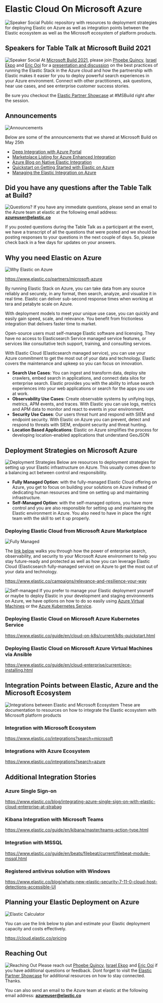 # Elastic Cloud On Microsoft Azure
![Speaker Social](assets/qr-code.png)
Public repository with resources to deployment strategies for deploying Elastic on Azure as well as integration points between the Elastic ecosystem as well as the Microsoft ecosystem of platform products.

## Speakers for Table Talk at Microsoft Build 2021
![Speaker Social](assets/speaker-social.png)
At [Microsoft Build 2021](https://mybuild.microsoft.com/sessions/6b30f734-81ec-4125-9125-dde9d1e698ec?source=search), please join [Phoebe Quincy](https://twitter.com/quincy_phoebe), [Israel Ekpo](https://twitter.com/izzyacademy) and [Eric Ooi](https://twitter.com/ericooi) for a [presentation and discussion](https://mybuild.microsoft.com/sessions/6b30f734-81ec-4125-9125-dde9d1e698ec?source=search) on the best practices of running the Elastic Stack in the Azure cloud and how the partnership with Elastic makes it easier for you to deploy powerful search experiences in your Azure environment. Connect with other practitioners, ask questions, hear use cases, and see enterprise customer success stories.

Be sure you checkout the [Elastic Partner Showcase](https://mybuild.microsoft.com/partner/5eabe2aa-7aa9-4d46-bca3-9f1ab896f87a?t=%257B%2522from%2522%253A%25222020-12-30T00%253A00%253A00Z%2522%252C%2522to%2522%253A%25222070-01-15T23%253A59%253A00Z%2522%257D) at #MSBuild right after the session.


## Announcements
![Announcements](assets/annoucements.png)

Below are some of the announcements that we shared at Microsoft Build on May 25th

- [Deep Integration with Azure Portal](https://www.elastic.co/blog/experience-elasticsearch-microsoft-azure-portal)
- [Marketplace Listing for Azure Enhanced Integration](https://azuremarketplace.microsoft.com/en-us/marketplace/apps/elastic.ec-azure-pp)
- [Azure Blog on Native Elastic Integration](https://azure.microsoft.com/en-us/blog/search-made-simple-native-elastic-integration-with-azure-now-in-preview/)
- [Quickstart on Getting Started with Elastic on Azure](https://docs.microsoft.com/en-us/azure/partner-solutions/elastic/create)
- [Managing the Elastic Integration on Azure](https://docs.microsoft.com/en-us/azure/partner-solutions/elastic/manage)

## Did you have any questions after the Table Talk at Build?
![Questions?](assets/questions.png)
If you have any immediate questions, please send an email to the Azure team at elastic at the following email address: **azureuser@elastic.co**

If you posted questions during the Table Talk as a participant at the event, we have a transcript of all the questions that were posted and we should be posting responses to your questions in the next couple of days. So, please check back in a few days for updates on your answers.

## Why you need Elastic on Azure
![Why Elastic on Azure](assets/why-you-need-elastic-2.png)

https://www.elastic.co/partners/microsoft-azure

By running Elastic Stack on Azure, you can take data from any source reliably and securely, in any format, then search, analyze, and visualize it in real time. Elastic can deliver sub-second response times when working at tera and petabyte scale on Azure.

With deployment models to meet your unique use case, you can quickly and easily gain speed, scale, and relevance. You benefit from frictionless integration that delivers faster time to market.

Open-source users must self-manage Elastic software and licensing. They have no access to Elasticsearch Service managed service features, or services like consultative tech support, training, and consulting services.

With Elastic Cloud (Elasticsearch managed service), you can use your Azure commitment to get the most out of your data and technology. Elastic covers the maintenance and upkeep so you can focus on innovation.

- **Search Use Cases**: You can ingest and transform data, deploy site crawlers, embed search in applications, and connect data silos for enterprise search.
Elastic provides you with the ability to infuse search experiences into your web applications or search for the apps you use at work.
- **Observability Use Cases**: Create observable systems by unifying logs, metrics, APM events, and traces. With Elastic you can use logs, metrics and APM data to monitor and react to events in your environment.
- **Security Use Cases**: Our users threat hunt and respond with SIEM and endpoint security. With Elastic on Azure you can prevent, detect and respond to threats with SIEM, endpoint security and threat hunting.
- **Location Based Applications**: Elastic on Azure simplifies the process for developing location-enabled applications that understand GeoJSON


## Deployment Strategies on Microsoft Azure
![Deployment Strategies](assets/fully-managed-vs-self.png)
Below are resources to deployment strategies for setting up your Elastic infrastructure on Azure. This usually comes down to a balancing act between control and responsibility.
- **Fully Managed Option**: with the fully-managed Elastic Cloud offering on Azure, you get to focus on building your solutions on Azure instead of dedicating human resources and time on setting up and maintaining infrastructure.
- **Self-Managed Option**: with the self-managed options, you have more control and you are also responsible for setting up and maintaining the Elastic environment in Azure. You also need to have in place the right team with the skill to set it up properly.

### Deploying Elastic Cloud from Microsoft Azure Marketplace
![Fully Managed](assets/fully-managed.png)

The [link below](https://www.elastic.co/campaigns/relevance-and-resilience-your-way) walks you through how the power of enterprise search, observability, and security to your Microsoft Azure environment to help you stay future-ready and protected as well as how you can leverage Elastic Cloud (Elasticsearch fully-managed service) on Azure to get the most out of your data and technology.

https://www.elastic.co/campaigns/relevance-and-resilience-your-way

![Self-managed](assets/self-managed.png)
If you prefer to manage your Elastic deployment yourself or maybe to deploy Elastic in your development and staging environments on Azure, we have options on how to do so easily using [Azure Virtual Machines](https://www.elastic.co/guide/en/cloud-enterprise/current/ece-installing.html) or the [Azure Kubernetes Service](https://www.elastic.co/guide/en/cloud-on-k8s/current/k8s-quickstart.html).

### Deploying Elastic Cloud on Microsoft Azure Kubernetes Service
https://www.elastic.co/guide/en/cloud-on-k8s/current/k8s-quickstart.html

### Deploying Elastic Cloud on Microsoft Azure Virtual Machines via Ansible
https://www.elastic.co/guide/en/cloud-enterprise/current/ece-installing.html


## Integration Points between Elastic, Azure and the Microsoft Ecosystem
![Integrations between Elastic and Microsoft Ecosystem](assets/integrations.png)
These are documentation to resources on how to integrate the Elastic ecosystem with Microsoft platform products

### Integration with Microsoft Ecosystem
https://www.elastic.co/integrations?search=microsoft

### Integrations with Azure Ecosystem
https://www.elastic.co/integrations?search=azure

## Additional Integration Stories

### Azure Single Sign-on
https://www.elastic.co/blog/integrating-azure-single-sign-on-with-elastic-cloud-enterprise-at-strabag

### Kibana Integration with Microsoft Teams
https://www.elastic.co/guide/en/kibana/master/teams-action-type.html

### Integration with MSSQL
https://www.elastic.co/guide/en/beats/filebeat/current/filebeat-module-mssql.html

### Registered antivirus solution with Windows
https://www.elastic.co/blog/whats-new-elastic-security-7-11-0-cloud-host-detections-accessible-UI


## Planning your Elastic Deployment on Azure
![Elastic Calculator](assets/planning.png)

You can use the link below to plan and estimate your Elastic deployment capacity and costs effectively.

https://cloud.elastic.co/pricing

## Reaching Out
![Reaching Out](assets/reaching-out.png)
Please reach out [Phoebe Quincy](https://twitter.com/quincy_phoebe), [Israel Ekpo](https://twitter.com/izzyacademy) and [Eric Ooi](https://twitter.com/ericooi) if you have additional questions or feedback. Dont forget to visit the [Elastic Partner Showcase](https://mybuild.microsoft.com/partner/5eabe2aa-7aa9-4d46-bca3-9f1ab896f87a?t=%257B%2522from%2522%253A%25222020-12-30T00%253A00%253A00Z%2522%252C%2522to%2522%253A%25222070-01-15T23%253A59%253A00Z%2522%257D) for additional resources on how to stay connected. Thanks.

You can also send an email to the Azure team at elastic at the following email address: **azureuser@elastic.co**

